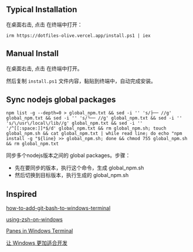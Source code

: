 ## Typical Installation

在桌面右击, 点击 在终端中打开：

```
irm https://dotfiles-olive.vercel.app/install.ps1 | iex
```

## Manual Install

在桌面右击, 点击 在终端中打开。

然后复制 `install.ps1` 文件内容，黏贴到终端中，自动完成安装。



## Sync nodejs global packages

```
npm list -g --depth=0 > global_npm.txt && sed -i '' 's/├── //g' global_npm.txt && sed -i '' 's/└── //g' global_npm.txt && sed -i '' 's/\/usr\/local\/lib//g' global_npm.txt && sed -i '' '/^[[:space:]]*$/d' global_npm.txt && rm global_npm.sh; touch global_npm.sh && cat global_npm.txt | while read line; do echo "npm install -g "${line} >> global_npm.sh; done && chmod 755 global_npm.sh && rm global_npm.txt
```

同步多个nodejs版本之间的 global packages。步骤：

- 先在要同步的版本，执行这个命令，生成 global_npm.sh
- 然后切换到目标版本，执行生成的 global_npm.sh



## Inspired

[how-to-add-git-bash-to-windows-terminal](https://walterteng.com/how-to-add-git-bash-to-windows-terminal)

[using-zsh-on-windows](https://walterteng.com/using-zsh-on-windows)

[Panes in Windows Terminal](https://learn.microsoft.com/en-us/windows/terminal/panes)

[让 Windows 更加适合开发](https://blog.oldshensheep.com/note/lindows/)
